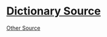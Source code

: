 # [Dictionary Source](https://github.com/adambom/dictionary)

<!-- This one keeps breaking things -->
[Other Source](https://github.com/dwyl/english-words)